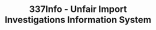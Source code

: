 ---
bigquery: https://console.cloud.google.com/bigquery?p=patents-public-data&d=usitc_investigations&page=dataset&project=sheets-management-319211
citation: US International Trade Commission 337Info Unfair Import Investigations Information
  System
contributors: US International Trade Comission
cost: None
description: US International Trade Commission 337Info Unfair Import Investigations
  Information System contains data on investigations done under Section 337. Section
  337 declares the infringement of certain statutory intellectual property rights
  and other forms of unfair competition in import trade to be unlawful practices.
  Most Section 337 investigations involve allegations of patent or registered trademark
  infringement.
documentation: FAQ and tutorial available on the site
last_edit: Mon, 04 Apr 2022 19:10:40 GMT
location: https://pubapps2.usitc.gov/337external/
maintained_by: US International Trade Comission
schema_fields: '[''teoIdIssueDate'', ''aljAssigned'', ''dateCreated'', ''currentActiveALJ'',
  ''finalDetNoViolation'', ''trademarkNumbers'', ''dateComplaintFiled'', ''scheduledEndDateEvidHear'',
  ''teoIdDueDate'', ''copyrightNumbers'', ''investigationTermDate'', ''ouiiParticipation'',
  ''dateOfPublicationFrNotice'', ''endDateMarkmanHearing'', ''markmanHearing'', ''finalDetViolation'',
  ''finalIdOnViolationIssue'', ''patentNumber'', ''invUnfairAct'', ''scheduledStartDateEvidHear'',
  ''issueDateOtherNonFinal'', ''finalIdOnViolationDue'', ''ouiiAttorney'', ''reportingRequirements'',
  ''investigationNo'', ''patentNumbers'', ''actualEndDateEvidHear'', ''docketNo'',
  ''internalRemand'', ''cafcAppeals'', ''htsNumbers'', ''teoReliefGranted'', ''investigationType'',
  ''lastUpdated'', ''targetDate'', ''title'', ''currentStatus'', ''startDateMarkmanHearing'',
  ''gcAttorney'', ''id'', ''respondent'', ''publication_number'', ''complainant'',
  ''actualStartDateEvidHear'', ''teoProceedingInvolved'']'
shortname: unfair_import_investigations
tags:
- import
- legal
- trade
timeframe: 2008-2021 (prior to 2008 downloadable as a JSON file)
title: 337Info - Unfair Import Investigations Information System
uuid: 2721f5ec-e599-4890-9265-9706719fc71e
---